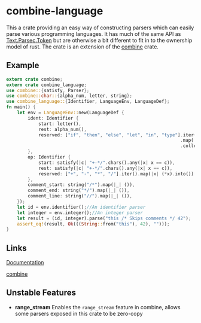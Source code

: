 # combine-language
This a crate providing an easy way of constructing parsers which can easily parse various programming languages. It has much of the same API as [Text.Parsec.Token](http://hackage.haskell.org/package/parsec-3.1.9/docs/Text-Parsec-Token.html) but are otherwise a bit different to fit in to the ownership model of rust. The crate is an extension of the [combine](https://github.com/Marwes/combine) crate.

## Example
```rust
extern crate combine;
extern crate combine_language;
use combine::{satisfy, Parser};
use combine::char::{alpha_num, letter, string};
use combine_language::{Identifier, LanguageEnv, LanguageDef};
fn main() {
    let env = LanguageEnv::new(LanguageDef {
        ident: Identifier {
            start: letter(),
            rest: alpha_num(),
            reserved: ["if", "then", "else", "let", "in", "type"].iter()
                                                                 .map(|x| (*x).into())
                                                                 .collect(),
        },
        op: Identifier {
            start: satisfy(|c| "+-*/".chars().any(|x| x == c)),
            rest: satisfy(|c| "+-*/".chars().any(|x| x == c)),
            reserved: ["+", "-", "*", "/"].iter().map(|x| (*x).into()).collect()
        },
        comment_start: string("/*").map(|_| ()),
        comment_end: string("*/").map(|_| ()),
        comment_line: string("//").map(|_| ()),
    });
    let id = env.identifier();//An identifier parser
    let integer = env.integer();//An integer parser
    let result = (id, integer).parse("this /* Skips comments */ 42");
    assert_eq!(result, Ok(((String::from("this"), 42), "")));
}
```

## Links

[Documentation](https://marwes.github.io/combine-language/combine_language/index.html)

[combine](https://github.com/Marwes/combine)

## Unstable Features


* __range_stream__ Enables the `range_stream` feature in combine, allows some parsers exposed in this crate to be zero-copy
